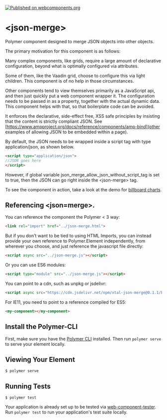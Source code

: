 [![Published on webcomponents.org](https://img.shields.io/badge/webcomponents.org-published-blue.svg)](https://www.webcomponents.org/element/bahrus/json-merge)

# \<json-merge\>

Polymer component designed to merge JSON objects into other objects.

The primary motivation for this component is as follows:

Many complex components, like grids, require a large amount of declarative configuration, beyond what is optimally configured via attributes.

Some of them, like the Vaadin grid, choose to configure this via light children.  This component is of no help in those circumstances.

Other components tend to view themselves primarily as a JavaScript api, and then just quickly put a web component wrapper it.  The configuration needs to be passed in as a property, together with the actual dynamic data.  This component helps with that, so that boilerplate code can be avoided.

It enforces the declarative, side-effect free, XSS safe principles by insisting that the content is strictly compliant JSON.  See [https://www.ampproject.org/docs/reference/components/amp-bind](other examples of allowing JSON to be embedded within a page).

By default, the JSON needs to be wrapped inside a script tag with type application/json, as shown below.

```html
<script type="application/json">
//JSON goes here
</script>
```


However, if global variable json_merge_allow_json_without_script_tag is set to true, then the JSON can go right inside the \<json-merge\> tag.

To see the component in action, take a look at the demo for [billboard charts](https://www.webcomponents.org/element/bahrus/billboard-charts).

## Referencing \<json=merge\>.

You can reference the component the Polymer < 3 way:

```html
<link rel="import" href="../json-merge.html">
```

But if you don't want to be tied to using HTML Imports, you can instead provide your own reference to Polymer.Element independently, from wherever you choose, and just reference the javascript file directly:




```html
<script async src="../json-merge.js"></script>
```

Or you can use ES6 modules:

```html
<script type="module" src="../json-merge.js"></script>
```

You can point to a cdn, such as unpkg or jsdelivr:

```html
<script async src="https://cdn.jsdelivr.net/npm/xtal-json-merge@0.1.1/build/ES6/json-merge.js"></script>
```

For IE11, you need to point to a reference compiled for ES5:

<script async src="https://cdn.jsdelivr.net/npm/xtal-json-merge@0.1.1/build/ES5/json-merge.js"></script>

<!--
```
<custom-element-demo>
  <template>
                  <link rel="import" href="../json-merge.html">
          
          <dom-module id="my-component">
            <template>
              <div>Input:</div>
              <textarea id="textA" value="{{taInput::input}}" rows="10" cols="40">
[
  {"name": "Harry Potter", "age":"13"},
  {"name": "Albus Dumbledore", "age":"279"}
]
              </textarea>
              <br>
              <div>See markup to see json text that is getting merged...</div>
              <br>
              <json-merge  watch="[[jsonInput]]" wrap-object-with-path="data" result="{{mergedObject}}">
                <script type="application/json">
                [{
                  "columns":[
                      {"id": "index",       "name": "Index",      "field": "index"},
                      {"id": "isActive",    "name": "Active",     "field": "isActive"},
                      {"id": "balance",     "name": "Balance",    "field": "balance", "formatter":  "${refs.testFormatter}"},
                      {"id": "age",         "name": "Age",        "field": "age"},
                      {"id": "eyeColor",    "name": "Eye Color",  "field": "eyeColor"},
                      {"id": "name",        "name": "Name",       "field": "name"},
                      {"id": "gender",      "name": "Gender",     "field": "gender"},
                      {"id": "company",     "name":"Company",     "field": "company"}
                  ],
                  "gridOptions":{
                      "enableCellNavigation": true,
                      "enableColumnReorder": false
                  }
                }]
                </script>
              </json-merge>
              <div>Output:</div>
              <textarea rows="15" cols="80">[[mergedObjectStringified]]</textarea>
            </template>
          </dom-module>
          <script>
            class MyComponent extends Polymer.Element{
              static get is(){return 'my-component';}
              static get properties(){
                return {
                  taInput: {
                    type: String,
                    observer: 'convertTextAreaToJSON'
                  },
                  jsonInput:{
                    type: Object
                  },
                  mergedObject:{
                    type: Object,
                    observer: 'onMergedObjectChanges'
                  },
                  mergedObjectStringified:{
                    type: String,
                  }
                }
              }
              convertTextAreaToJSON(){
                try{
                  var json = JSON.parse(this.$.textA.value);
                  this.jsonInput = json;
                }catch(e){
                  console.warn({invalidJson:e});
                }
                
              }
              onMergedObjectChanges(){
                this.mergedObjectStringified = JSON.stringify(this.mergedObject);
              }
              ready(){
                super.ready();
                this.convertTextAreaToJSON();
              }
            }
            customElements.define(MyComponent.is, MyComponent);
          </script>
          <my-component></my-component>
  </template>
</custom-element-demo>
```
-->
```html
<my-component></my-component>
```

## Install the Polymer-CLI

First, make sure you have the [Polymer CLI](https://www.npmjs.com/package/polymer-cli) installed. Then run `polymer serve` to serve your element locally.

## Viewing Your Element

```
$ polymer serve
```

## Running Tests

```
$ polymer test
```

Your application is already set up to be tested via [web-component-tester](https://github.com/Polymer/web-component-tester). Run `polymer test` to run your application's test suite locally.

